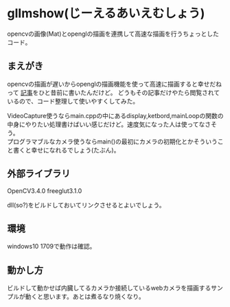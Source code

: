 # glImshow(じーえるあいえむしょう)
opencvの画像(Mat)とopenglの描画を連携して高速な描画を行うちょっとしたコード。

## まえがき
opencvの描画が遅いからopenglの描画機能を使って高速に描画すると幸せだねって
[記事](http://neno-garden.com/blog/2017/12/11/drawspeedtest/)をひと昔前に書いたんだけど。
どうもその記事だけやたら閲覧されているので、コード整理して使いやすくしてみた。

VideoCapture使うならmain.cppの中にあるdisplay,ketbord,mainLoopの関数の中身にやりたい処理書けばいい感じだけど。速度気になった人は使ってなさそう。  
プログラマブルなカメラ使うならmain()の最初にカメラの初期化とかそういうこと書くと幸せになれるでしょう(たぶん)。

## 外部ライブラリ
OpenCV3.4.0
freeglut3.1.0

dll(so?)をビルドしておいてリンクさせるとよいでしょう。

## 環境
windows10 1709で動作は確認。

## 動かし方
ビルドして動かせば内臓してるカメラか接続しているwebカメラを描画するサンプルが動くと思います。あとは煮るなり焼くなり。
